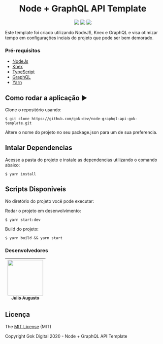 <h1 align="center">Node + GraphQL API Template</h1>

<p align="center">
  <img src="https://img.shields.io/static/v1?label=NodeJS&message=framework&color=green&style=for-the-badge&logo=NODEJS"/>
  <img src="http://img.shields.io/static/v1?label=License&message=MIT&color=green&style=for-the-badge"/>
<!--   <img src="http://img.shields.io/static/v1?label=STATUS&message=EM%20DESENVOLVIMENTO&color=RED&style=for-the-badge"/> -->
  <img src="http://img.shields.io/static/v1?label=STATUS&message=CONCLUIDO&color=GREEN&style=for-the-badge"/>
</p>

Este template foi criado utilizando NodeJS, Knex e GraphQL e visa otimizar tempo em configurações inciais do projeto que pode ser bem demorado.

### Pré-requisitos

- [NodeJs](https://nodejs.org/en/)
- [Knex](http://knexjs.org/#Installation-browser)
- [TypeScript](https://www.typescriptlang.org/)
- [GraphQL](https://graphql.org/)
- [Yarn](https://yarnpkg.com/en/docs/install)

## Como rodar a aplicação :arrow_forward:

Clone o repositório usando:

```
$ git clone https://github.com/gok-dev/node-graphql-api-gok-template.git
```

Altere o nome do projeto no seu package.json para um de sua preferencia.

## Intalar Dependencias

Acesse a pasta do projeto e instale as dependencias utilizando o comando abaixo:

```
$ yarn install
```

## Scripts Disponiveis

No diretório do projeto você pode executar:

Rodar o projeto em desenvolvimento:

```
$ yarn start:dev
```

Build do projeto:

```
$ yarn build && yarn start
```

### Desenvolvedores

| [<img src="https://avatars0.githubusercontent.com/u/39813875?s=460&v=4" width=115 > <br> <sub> Julio Augusto </sub>](https://github.com/JulioAugustoS)
| :---:

## Licença 

The [MIT License]() (MIT)

Copyright Gok Digital 2020 - Node + GraphQL API Template
 
